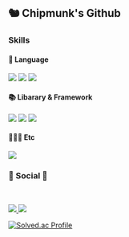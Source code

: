 <h2> 🐿 Chipmunk's Github </h2>

<h3> Skills </h3>

<h4> 🚩 Language </h4>
<p>
  <img src="https://img.shields.io/badge/JavaScript-F7DF1E?style=flat-square&logo=JavaScript&logoColor=yellow"/>
  <img src="https://img.shields.io/badge/TypeScript-F7DF1E?style=flat-square&logo=TypeScript&logoColor=blue"/>
  <img src="https://img.shields.io/badge/Java-007396?style=flat-square&logo=java&logoColor=white"/>
</p>


<h4> 📚 Libarary & Framework </h4>
<p>
  <img src="https://img.shields.io/badge/nestJS-6DB33F?style=flat-square&amp;logo=nestJS&amp;logoColor=white" />
  <img src="https://img.shields.io/badge/Spring-6DB33F?style=flat-square&amp;logo=Spring&amp;logoColor=white" />
  <img src="https://img.shields.io/badge/React-3776AB?style=flat-square&amp;logo=React&amp;logoColor=white" />
</p>

<h4> 👨‍👧‍👦 Etc </h4>
<p>
  <img src="https://img.shields.io/badge/Git-6DB33F?style=flat-square&amp;logo=Git&amp;logoColor=white" />
</p>

<h3><b>💌 Social 💌 </b></h3>
</br>
<p>
  <a href="mailto:devquokkajeong@gmail.com">
    <img src="https://img.shields.io/badge/Gmail-D14836?style=flat-square&logo=Gmail&logoColor=white&link=mailto:devquokkajeong@gmail.com"/>
  </a>
  <a href="https://chipmunk-dev.github.io/">
    <img src="http://img.shields.io/badge/Blog-20c997?style=flat-square&logo=Blog&link=https://chipmunk-dev.github.io"/>
  </a>
</p>

[![Solved.ac Profile](http://mazassumnida.wtf/api/v2/generate_badge?boj=devquokkajeong)](https://solved.ac/devquokkajeong/)

